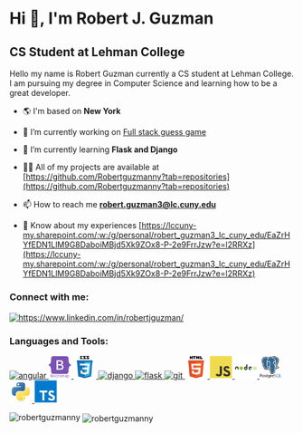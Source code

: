 <h1 align="left">Hi 👋, I'm Robert J. Guzman</h1>
<h2 align="left">CS Student at Lehman College</h2>
    <p>
      Hello my name is Robert Guzman currently a CS student at Lehman College. I
      am pursuing my degree in Computer Science and learning how to be a great
      developer.
    </p>
    
- 🌎 I'm based on **New York**

- 🔭 I’m currently working on [Full stack guess game](https://github.com/Robertguzmanny/guess-game)

- 🌱 I’m currently learning **Flask and Django**

- 👨‍💻 All of my projects are available at [https://github.com/Robertguzmanny?tab=repositories](https://github.com/Robertguzmanny?tab=repositories)

- 📫 How to reach me **robert.guzman3@lc.cuny.edu**

- 📄 Know about my experiences [https://lccuny-my.sharepoint.com/:w:/g/personal/robert_guzman3_lc_cuny_edu/EaZrHYfEDN1LlM9G8DaboiMBjd5Xk9ZOx8-P-2e9FrrJzw?e=l2RRXz](https://lccuny-my.sharepoint.com/:w:/g/personal/robert_guzman3_lc_cuny_edu/EaZrHYfEDN1LlM9G8DaboiMBjd5Xk9ZOx8-P-2e9FrrJzw?e=l2RRXz)

<h3 align="left">Connect with me:</h3>
<p align="left">
<a href="https://linkedin.com/in/https://www.linkedin.com/in/robertjguzman/" target="blank"><img align="center" src="https://raw.githubusercontent.com/rahuldkjain/github-profile-readme-generator/master/src/images/icons/Social/linked-in-alt.svg" alt="https://www.linkedin.com/in/robertjguzman/" height="30" width="40" /></a>
</p>

<h3 align="left">Languages and Tools:</h3>
<p align="left"> <a href="https://angular.io" target="_blank" rel="noreferrer"> <img src="https://angular.io/assets/images/logos/angular/angular.svg" alt="angular" width="40" height="40"/> </a> <a href="https://getbootstrap.com" target="_blank" rel="noreferrer"> <img src="https://raw.githubusercontent.com/devicons/devicon/master/icons/bootstrap/bootstrap-plain-wordmark.svg" alt="bootstrap" width="40" height="40"/> </a> <a href="https://www.w3schools.com/css/" target="_blank" rel="noreferrer"> <img src="https://raw.githubusercontent.com/devicons/devicon/master/icons/css3/css3-original-wordmark.svg" alt="css3" width="40" height="40"/> </a> <a href="https://www.djangoproject.com/" target="_blank" rel="noreferrer"> <img src="https://cdn.worldvectorlogo.com/logos/django.svg" alt="django" width="40" height="40"/> </a> <a href="https://flask.palletsprojects.com/" target="_blank" rel="noreferrer"> <img src="https://www.vectorlogo.zone/logos/pocoo_flask/pocoo_flask-icon.svg" alt="flask" width="40" height="40"/> </a> <a href="https://git-scm.com/" target="_blank" rel="noreferrer"> <img src="https://www.vectorlogo.zone/logos/git-scm/git-scm-icon.svg" alt="git" width="40" height="40"/> </a> <a href="https://www.w3.org/html/" target="_blank" rel="noreferrer"> <img src="https://raw.githubusercontent.com/devicons/devicon/master/icons/html5/html5-original-wordmark.svg" alt="html5" width="40" height="40"/> </a> <a href="https://developer.mozilla.org/en-US/docs/Web/JavaScript" target="_blank" rel="noreferrer"> <img src="https://raw.githubusercontent.com/devicons/devicon/master/icons/javascript/javascript-original.svg" alt="javascript" width="40" height="40"/> </a> <a href="https://nodejs.org" target="_blank" rel="noreferrer"> <img src="https://raw.githubusercontent.com/devicons/devicon/master/icons/nodejs/nodejs-original-wordmark.svg" alt="nodejs" width="40" height="40"/> </a> <a href="https://www.postgresql.org" target="_blank" rel="noreferrer"> <img src="https://raw.githubusercontent.com/devicons/devicon/master/icons/postgresql/postgresql-original-wordmark.svg" alt="postgresql" width="40" height="40"/> </a> <a href="https://www.python.org" target="_blank" rel="noreferrer"> <img src="https://raw.githubusercontent.com/devicons/devicon/master/icons/python/python-original.svg" alt="python" width="40" height="40"/> </a> <a href="https://www.typescriptlang.org/" target="_blank" rel="noreferrer"> <img src="https://raw.githubusercontent.com/devicons/devicon/master/icons/typescript/typescript-original.svg" alt="typescript" width="40" height="40"/> </a> </p>

<p><img align="left" src="https://github-readme-stats.vercel.app/api/top-langs?username=robertguzmanny&show_icons=true&locale=en&layout=compact" alt="robertguzmanny" /></p>

<p>&nbsp;<img align="center" src="https://github-readme-stats.vercel.app/api?username=robertguzmanny&show_icons=true&locale=en" alt="robertguzmanny" /></p>
